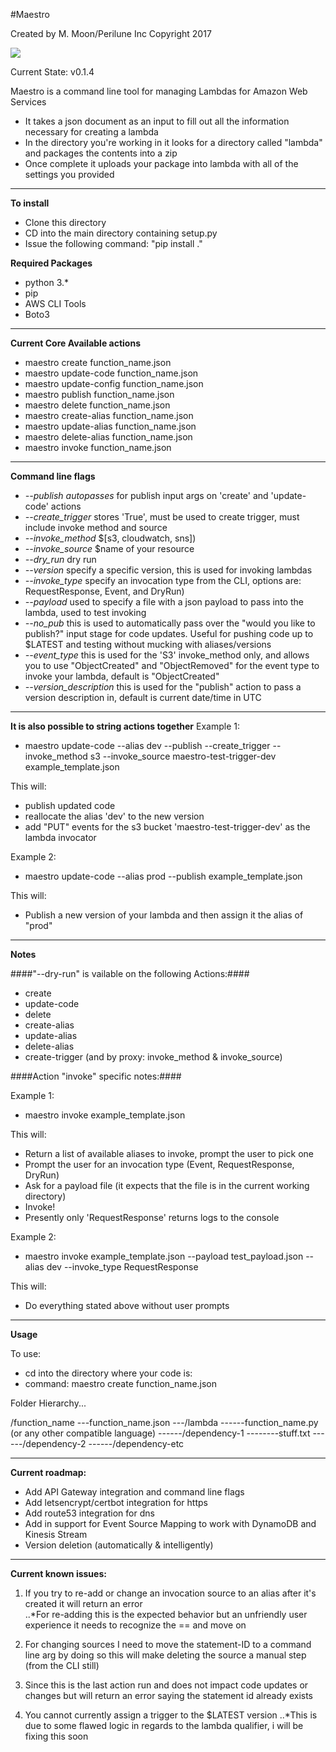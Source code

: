 #Maestro 

Created by M. Moon/Perilune Inc Copyright 2017  

![](http://pixel.nymag.com/imgs/daily/vulture/2015/gifs/epic-conductor-valery-gergiev.w529.h352.gif)  

Current State: v0.1.4

Maestro is a command line tool for managing Lambdas for Amazon Web Services  
- It takes a json document as an input to fill out all the information necessary for creating a lambda  
- In the directory you're working in it looks for a directory called "lambda" and packages the contents into a zip  
- Once complete it uploads your package into lambda with all of the settings you provided  

---

**To install**  
- Clone this directory  
- CD into the main directory containing setup.py  
- Issue the following command: "pip install ."  

**Required Packages**  
- python 3.*  
- pip  
- AWS CLI Tools  
- Boto3  

---

**Current Core Available actions**  
- maestro create function_name.json  
- maestro update-code function_name.json  
- maestro update-config function_name.json  
- maestro publish function_name.json  
- maestro delete function_name.json  
- maestro create-alias function_name.json  
- maestro update-alias function_name.json  
- maestro delete-alias function_name.json  
- maestro invoke function_name.json  


---

**Command line flags**  
- *--publish autopasses* for publish input args on 'create' and 'update-code' actions  
- *--create_trigger* stores 'True', must be used to create trigger, must include invoke method and source  
- *--invoke_method* $[s3, cloudwatch, sns])  
- *--invoke_source* $name of your resource  
- *--dry_run* dry run  
- *--version* specify a specific version, this is used for invoking lambdas  
- *--invoke_type* specify an invocation type from the CLI, options are: RequestResponse, Event, and DryRun)  
- *--payload* used to specify a file with a json payload to pass into the lambda, used to test invoking  
- *--no_pub* this is used to automatically pass over the "would you like to publish?" input stage for code updates. Useful for pushing code up to $LATEST and testing without mucking with aliases/versions  
- *--event_type* this is used for the 'S3' invoke_method only, and allows you to use "ObjectCreated" and "ObjectRemoved" for the event type to invoke your lambda, default is "ObjectCreated"  
- *--version_description* this is used for the "publish" action to pass a version description in, default is current date/time in UTC  

---

**It is also possible to string actions together** 
Example 1:  
 - maestro update-code --alias dev --publish --create_trigger --invoke_method s3 --invoke_source maestro-test-trigger-dev example_template.json  

This will:  
- publish updated code  
- reallocate the alias 'dev' to the new version  
- add "PUT" events for the s3 bucket 'maestro-test-trigger-dev' as the lambda invocator  

Example 2:   
- maestro update-code --alias prod --publish example_template.json  

This will:   
- Publish a new version of your lambda and then assign it the alias of "prod"  

---
**Notes**  
  
####"--dry-run" is vailable on the following Actions:####
- create  
- update-code  
- delete  
- create-alias  
- update-alias  
- delete-alias  
- create-trigger (and by proxy: invoke_method & invoke_source)  


####Action "invoke" specific notes:####

Example 1:  
- maestro invoke example_template.json  

This will:  
- Return a list of available aliases to invoke, prompt the user to pick one  
- Prompt the user for an invocation type (Event, RequestResponse, DryRun)  
- Ask for a payload file (it expects that the file is in the current working directory)  
- Invoke!  
- Presently only 'RequestResponse' returns logs to the console  

Example 2:  
- maestro invoke example_template.json --payload test_payload.json --alias dev --invoke_type RequestResponse  

This will:  
- Do everything stated above without user prompts

----
**Usage**

To use:  
- cd into the directory where your code is:
- command: maestro create function_name.json

Folder Hierarchy...

/function_name
---function_name.json
---/lambda
------function_name.py (or any other compatible language)
------/dependency-1
--------stuff.txt
------/dependency-2
------/dependency-etc

---

**Current roadmap:**  
- Add API Gateway integration and command line flags  
- Add letsencrypt/certbot integration for https  
- Add route53 integration for dns  
- Add in support for Event Source Mapping to work with DynamoDB and Kinesis Stream  
- Version deletion (automatically & intelligently)  

---

**Current known issues:**
1. If you try to re-add or change an invocation source to an alias after it's created it will return an error  
..*For re-adding this is the expected behavior but an unfriendly user experience it needs to recognize the == and move on  

2. For changing sources I need to move the statement-ID to a command line arg by doing so this will make deleting the source a manual step (from the CLI still)  

3. Since this is the last action run and does not impact code updates or changes but will return an error saying the statement id already exists  

4.  You cannot currently assign a trigger to the $LATEST version
..*This is due to some flawed logic in regards to the lambda qualifier, i will be fixing this soon